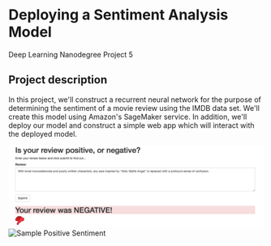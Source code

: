 # Deploying a Sentiment Analysis Model
Deep Learning Nanodegree Project 5

 ## Project description
 In this project, we'll construct a recurrent neural network for the purpose of determining the sentiment of a movie review using the IMDB data set. We'll create this model using Amazon's SageMaker service. In addition, we'll deploy our model and construct a simple web app which will interact with the deployed model.

 ![Sample Negative Sentiment](images/negative1.png)
 ![Sample Positive Sentiment](images/postive1.png)

